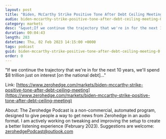 ```yaml
---
layout: post
title: "Biden, McCarthy Strike Positive Tone After Debt Ceiling Meeting"
audio: biden-mccarthy-strike-positive-tone-after-debt-ceiling-meeting-0
category: markets
desc: "&quot;If we continue the trajectory that we're in for the next 10 years, we'll spend $8 trillion just on interest [on the national debt]...&quot;"
duration: 00:04:43
length: 283
datetime: Thu, 02 Feb 2023 14:15:00 +0000
tags: podcast
guid: biden-mccarthy-strike-positive-tone-after-debt-ceiling-meeting-0
order: 0
---
```

&quot;If we continue the trajectory that we're in for the next 10 years, we'll spend $8 trillion just on interest [on the national debt]...&quot;

Link: [https://www.zerohedge.com/markets/biden-mccarthy-strike-positive-tone-after-debt-ceiling-meeting](https://www.zerohedge.com/markets/biden-mccarthy-strike-positive-tone-after-debt-ceiling-meeting)

About: The Zerohedge Podcast is a non-commercial, automated program, designed to give people a way to get news from Zerohedge in an audio format.  I am actively working on tweaking and improving the setup to create a better listening experience (February 2023).  Suggestions are welcome: [zerohedgePodcast@outlook.com](mailto:zerohedgePodcast@outlook.com)